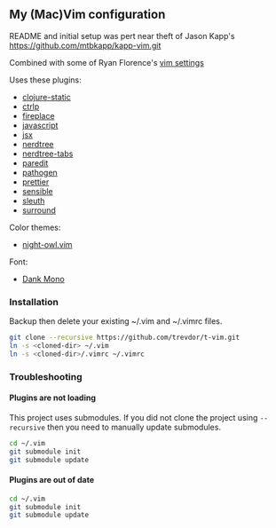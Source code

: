 ## My (Mac)Vim configuration

README and initial setup was pert near theft of Jason Kapp's https://github.com/mtbkapp/kapp-vim.git

Combined with some of Ryan Florence's [vim settings](https://gist.github.com/ryanflorence/6d92b7495873263aec0b4e3c299b3bd3)

Uses these plugins:

- [clojure-static](https://github.com/guns/vim-clojure-static)
- [ctrlp](https://github.com/kien/ctrlp.vim)
- [fireplace](https://github.com/tpope/vim-fireplace)
- [javascript](https://github.com/pangloss/vim-javascript)
- [jsx](https://github.com/mxw/vim-jsx)
- [nerdtree](https://github.com/scrooloose/nerdtree)
- [nerdtree-tabs](https://github.com/jistr/vim-nerdtree-tabs)
- [paredit](https://github.com/vim-scripts/paredit.vim)
- [pathogen](https://github.com/tpope/vim-pathogen)
- [prettier](https://github.com/prettier/vim-prettier)
- [sensible](https://github.com/tpope/vim-sensible)
- [sleuth](https://github.com/tpope/vim-sleuth)
- [surround](https://github.com/tpope/vim-surround)

Color themes:

- [night-owl.vim](https://github.com/haishanh/night-owl.vim)

Font:

- [Dank Mono](https://dank.sh)

### Installation

Backup then delete your existing ~/.vim and ~/.vimrc files.

```bash
git clone --recursive https://github.com/trevdor/t-vim.git
ln -s <cloned-dir> ~/.vim
ln -s <cloned-dir>/.vimrc ~/.vimrc
```

### Troubleshooting

#### Plugins are not loading

This project uses submodules.
If you did not clone the project using `--recursive` then you need to manually update submodules.

```bash
cd ~/.vim
git submodule init
git submodule update
```

#### Plugins are out of date

```bash
cd ~/.vim
git submodule init
git submodule update
```
